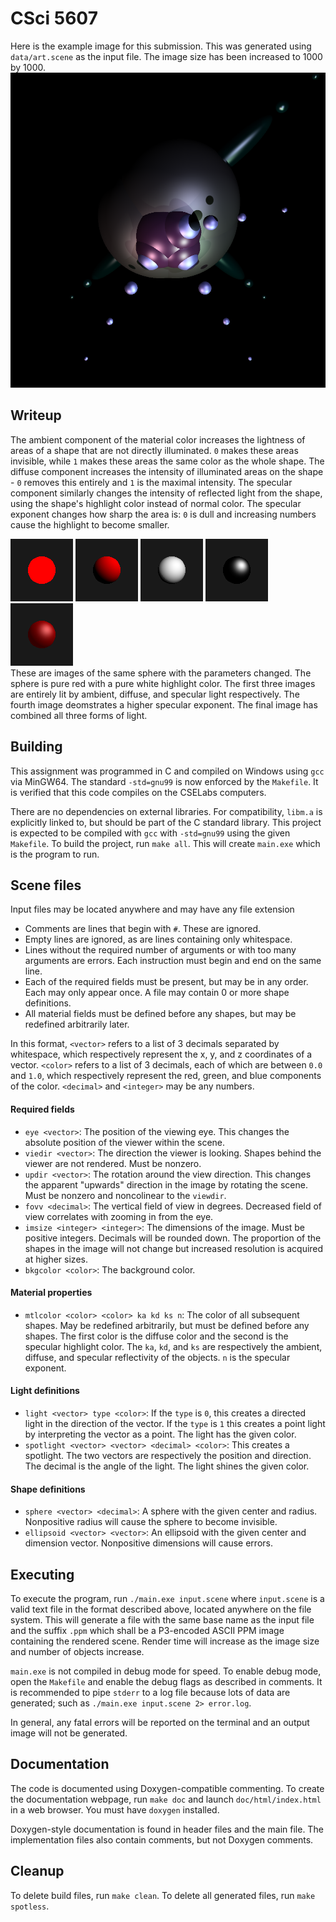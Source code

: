 # CSci 5607
Here is the example image for this submission. This was generated using `data/art.scene` as the input file. The image size has been increased to 1000 by 1000.
<br/>
<img src="image/art.png">

## Writeup
The ambient component of the material color increases the lightness of areas of a shape that are not directly illuminated. `0` makes these areas invisible, while `1` makes these areas the same color as the whole shape. The diffuse component increases the intensity of illuminated areas on the shape - `0` removes this entirely and `1` is the maximal intensity. The specular component similarly changes the intensity of reflected light from the shape, using the shape's highlight color instead of normal color. The specular exponent changes how sharp the area is: `0` is dull and increasing numbers cause the highlight to become smaller.

<img src="image/ambient.png">
<img src="image/diffuse.png">
<img src="image/specular_large.png">
<img src="image/specular_small.png">
<img src="image/test.png">
<br/>
These are images of the same sphere with the parameters changed. The sphere is pure red with a  pure white highlight color. The first three images are entirely lit by ambient, diffuse, and specular light respectively. The fourth image deomstrates a higher specular exponent. The final image has combined all three forms of light.

## Building
This assignment was programmed in C and compiled on Windows using `gcc` via MinGW64. The standard `-std=gnu99` is now enforced by the `Makefile`. It is verified that this code compiles on the CSELabs computers.

There are no dependencies on external libraries. For compatibility, `libm.a` is explicitly linked to, but should be part of the C standard library. This project is expected to be compiled with `gcc` with `-std=gnu99` using the given `Makefile`. To build the project, run `make all`. This will create `main.exe` which is the program to run.

## Scene files
Input files may be located anywhere and may have any file extension
* Comments are lines that begin with `#`. These are ignored.
* Empty lines are ignored, as are lines containing only whitespace.
* Lines without the required number of arguments or with too many arguments are errors. Each instruction must begin and end on the same line.
* Each of the required fields must be present, but may be in any order. Each may only appear once. A file may contain 0 or more shape definitions.
* All material fields must be defined before any shapes, but may be redefined arbitrarily later.

In this format, `<vector>` refers to a list of 3 decimals separated by whitespace, which respectively represent the x, y, and z coordinates of a vector. `<color>` refers to a list of 3 decimals, each of which are between `0.0` and `1.0`, which respectively represent the red, green, and blue components of the color. `<decimal>` and `<integer>` may be any numbers.

#### Required fields
* `eye <vector>`: The position of the viewing eye. This changes the absolute position of the viewer within the scene.
* `viedir <vector>`: The direction the viewer is looking. Shapes behind the viewer are not rendered. Must be nonzero.
* `updir <vector>`: The rotation around the view direction. This changes the apparent "upwards" direction in the image by rotating the scene. Must be nonzero and noncolinear to the `viewdir`.
* `fovv <decimal>`: The vertical field of view in degrees. Decreased field of view correlates with zooming in from the eye.
* `imsize <integer> <integer>`: The dimensions of the image. Must be positive integers. Decimals will be rounded down. The proportion of the shapes in the image will not change but increased resolution is acquired at higher sizes.
* `bkgcolor <color>`: The background color.

#### Material properties
* `mtlcolor <color> <color> ka kd ks n`: The color of all subsequent shapes. May be redefined arbitrarily, but must be defined before any shapes. The first color is the diffuse color and the second is the specular highlight color. The `ka`, `kd`, and `ks` are respectively the ambient, diffuse, and specular reflectivity of the objects. `n` is the specular exponent.

#### Light definitions
* `light <vector> type <color>`: If the `type` is `0`, this creates a directed light in the direction of the vector. If the `type` is `1` this creates a point light by interpreting the vector as a point. The light has the given color.
* `spotlight <vector> <vector> <decimal> <color>`: This creates a spotlight. The two vectors are respectively the position and direction. The decimal is the angle of the light. The light shines the given color.

#### Shape definitions
* `sphere <vector> <decimal>`: A sphere with the given center and radius. Nonpositive radius will cause the sphere to become invisible.
* `ellipsoid <vector> <vector>`: An ellipsoid with the given center and dimension vector. Nonpositive dimensions will cause errors.

## Executing
To execute the program, run `./main.exe input.scene` where `input.scene` is a valid text file in the format described above, located anywhere on the file system. This will generate a file with the same base name as the input file and the suffix `.ppm` which shall be a P3-encoded ASCII PPM image containing the rendered scene. Render time will increase as the image size and number of objects increase.

`main.exe` is not compiled in debug mode for speed. To enable debug mode, open the `Makefile` and enable the debug flags as described in comments. It is recommended to pipe `stderr` to a log file because lots of data are generated; such as `./main.exe input.scene 2> error.log`.

In general, any fatal errors will be reported on the terminal and an output image will not be generated.

## Documentation
The code is documented using Doxygen-compatible commenting. To create the documentation webpage, run `make doc` and launch `doc/html/index.html` in a web browser. You must have `doxygen` installed.

Doxygen-style documentation is found in header files and the main file. The implementation files also contain comments, but not Doxygen comments.

## Cleanup
To delete build files, run `make clean`. To delete all generated files, run `make spotless`.
